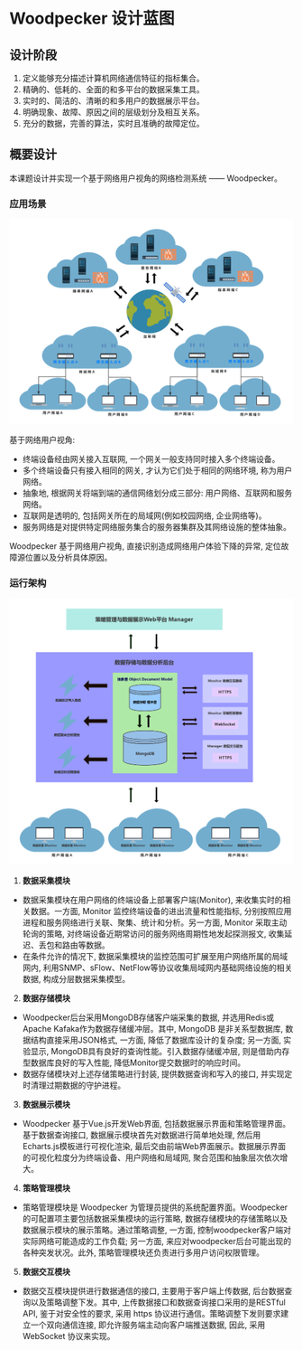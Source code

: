 # Woodpecker 设计蓝图

## 设计阶段

1. 定义能够充分描述计算机网络通信特征的指标集合。
2. 精确的、低耗的、全面的和多平台的数据采集工具。
3. 实时的、简洁的、清晰的和多用户的数据展示平台。
4. 明确现象、故障、原因之间的层级划分及相互关系。
5. 充分的数据，完善的算法，实时且准确的故障定位。

## 概要设计

本课题设计并实现一个基于网络用户视角的网络检测系统 —— Woodpecker。

### 应用场景

![基于网络用户视角的抽象通信网络结构](resource/pictures/abstract_communication_network_based_on_user_insight_1.png)

基于网络用户视角:
- 终端设备经由网关接入互联网, 一个网关一般支持同时接入多个终端设备。
- 多个终端设备只有接入相同的网关, 才认为它们处于相同的网络环境, 称为用户网络。
- 抽象地, 根据网关将端到端的通信网络划分成三部分: 用户网络、互联网和服务网络。
- 互联网是透明的, 包括网关所在的局域网(例如校园网络, 企业网络等)。
- 服务网络是对提供特定网络服务集合的服务器集群及其网络设施的整体抽象。

Woodpecker 基于网络用户视角, 直接识别造成网络用户体验下降的异常, 定位故障源位置以及分析具体原因。

### 运行架构

![Woodpecker运行架构](resource/pictures/woodpecker_architecture_1.png)

1. **数据采集模块**
+ 数据采集模块在用户网络的终端设备上部署客户端(Monitor), 来收集实时的相关数据。一方面, Monitor 监控终端设备的进出流量和性能指标, 分别按照应用进程和服务网络进行关联、聚集、统计和分析。另一方面, Monitor 采取主动轮询的策略, 对终端设备近期常访问的服务网络周期性地发起探测报文, 收集延迟、丢包和路由等数据。
+ 在条件允许的情况下, 数据采集模块的监控范围可扩展至用户网络所属的局域网内, 利用SNMP、sFlow、NetFlow等协议收集局域网内基础网络设施的相关数据, 构成分层数据采集模型。

2. **数据存储模块**
+ Woodpecker后台采用MongoDB存储客户端采集的数据, 并选用Redis或Apache Kafaka作为数据存储缓冲层。其中, MongoDB 是非关系型数据库, 数据结构直接采用JSON格式, 一方面, 降低了数据库设计的复杂度; 另一方面, 实验显示, MongoDB具有良好的查询性能。引入数据存储缓冲层, 则是借助内存型数据库良好的写入性能, 降低Monitor提交数据时的响应时间。
+ 数据存储模块对上述存储策略进行封装, 提供数据查询和写入的接口, 并实现定时清理过期数据的守护进程。

3. **数据展示模块**
+ Woodpecker 基于Vue.js开发Web界面, 包括数据展示界面和策略管理界面。基于数据查询接口, 数据展示模块首先对数据进行简单地处理, 然后用Echarts.js模板进行可视化渲染, 最后交由前端Web界面展示。数据展示界面的可视化粒度分为终端设备、用户网络和局域网, 聚合范围和抽象层次依次增大。

4. **策略管理模块**
+ 策略管理模块是 Woodpecker 为管理员提供的系统配置界面。Woodpecker 的可配置项主要包括数据采集模块的运行策略, 数据存储模块的存储策略以及数据展示模块的展示策略。通过策略调整, 一方面, 控制woodpecker客户端对实际网络可能造成的工作负载; 另一方面, 来应对woodpecker后台可能出现的各种突发状况。此外, 策略管理模块还负责进行多用户访问权限管理。

5. **数据交互模块**
+ 数据交互模块提供进行数据通信的接口, 主要用于客户端上传数据, 后台数据查询以及策略调整下发。其中, 上传数据接口和数据查询接口采用的是RESTful API, 鉴于对安全性的要求, 采用 https 协议进行通信。策略调整下发则要求建立一个双向通信连接, 即允许服务端主动向客户端推送数据, 因此, 采用 WebSocket 协议来实现。
